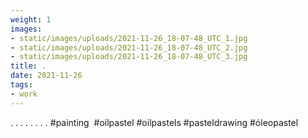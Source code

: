 ```yaml
---
weight: 1
images:
- static/images/uploads/2021-11-26_18-07-48_UTC_1.jpg
- static/images/uploads/2021-11-26_18-07-48_UTC_2.jpg
- static/images/uploads/2021-11-26_18-07-48_UTC_3.jpg
title: .
date: 2021-11-26
tags:
- work
---
```


.
.
.
.
.
.
.
.
#painting  #oilpastel #oilpastels #pasteldrawing #óleopastel
